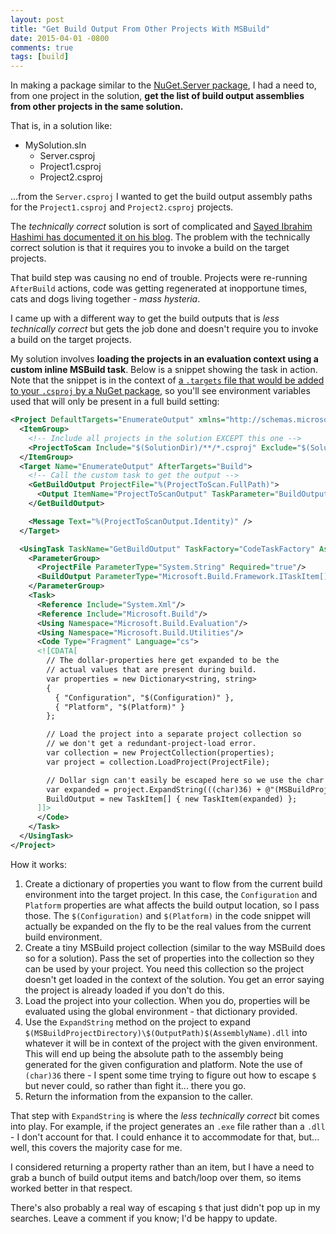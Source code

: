 ```yaml
---
layout: post
title: "Get Build Output From Other Projects With MSBuild"
date: 2015-04-01 -0800
comments: true
tags: [build]
---
```


In making a package similar to the [NuGet.Server package](https://docs.nuget.org/create/hosting-your-own-nuget-feeds), I had a need to, from one project in the solution, **get the list of build output assemblies from other projects in the same solution.**

That is, in a solution like:

- MySolution.sln
  - Server.csproj
  - Project1.csproj
  - Project2.csproj

...from the `Server.csproj` I wanted to get the build output assembly paths for the `Project1.csproj` and `Project2.csproj` projects.

The *technically correct* solution is sort of complicated and [Sayed Ibrahim Hashimi has documented it on his blog](http://sedodream.com/2007/11/21/MSBuildHowToGetAllGeneratedOutputs.aspx). The problem with the technically correct solution is that it requires you to invoke a build on the target projects.

That build step was causing no end of trouble. Projects were re-running `AfterBuild` actions, code was getting regenerated at inopportune times, cats and dogs living together - *mass hysteria*.

I came up with a different way to get the build outputs that is *less technically correct* but gets the job done and doesn't require you to invoke a build on the target projects.

My solution involves **loading the projects in an evaluation context using a custom inline MSBuild task**. Below is a snippet showing the task in action. Note that the snippet is in the context of [a `.targets` file that would be added to your `.csproj` by a NuGet package](https://docs.nuget.org/Create/Creating-and-Publishing-a-Package#import-msbuild-targets-and-props-files-into-project), so you'll see environment variables used that will only be present in a full build setting:

``` xml
<Project DefaultTargets="EnumerateOutput" xmlns="http://schemas.microsoft.com/developer/msbuild/2003" >
  <ItemGroup>
    <!-- Include all projects in the solution EXCEPT this one -->
    <ProjectToScan Include="$(SolutionDir)/**/*.csproj" Exclude="$(SolutionDir)/**/$(ProjectName).csproj" />
  </ItemGroup>
  <Target Name="EnumerateOutput" AfterTargets="Build">
    <!-- Call the custom task to get the output -->
    <GetBuildOutput ProjectFile="%(ProjectToScan.FullPath)">
      <Output ItemName="ProjectToScanOutput" TaskParameter="BuildOutput"/>
    </GetBuildOutput>

    <Message Text="%(ProjectToScanOutput.Identity)" />
  </Target>

  <UsingTask TaskName="GetBuildOutput" TaskFactory="CodeTaskFactory" AssemblyFile="$(MSBuildToolsPath)\Microsoft.Build.Tasks.v12.0.dll" >
    <ParameterGroup>
      <ProjectFile ParameterType="System.String" Required="true"/>
      <BuildOutput ParameterType="Microsoft.Build.Framework.ITaskItem[]" Output="true"/>
    </ParameterGroup>
    <Task>
      <Reference Include="System.Xml"/>
      <Reference Include="Microsoft.Build"/>
      <Using Namespace="Microsoft.Build.Evaluation"/>
      <Using Namespace="Microsoft.Build.Utilities"/>
      <Code Type="Fragment" Language="cs">
      <![CDATA[
        // The dollar-properties here get expanded to be the
        // actual values that are present during build.
        var properties = new Dictionary<string, string>
        {
          { "Configuration", "$(Configuration)" },
          { "Platform", "$(Platform)" }
        };

        // Load the project into a separate project collection so
        // we don't get a redundant-project-load error.
        var collection = new ProjectCollection(properties);
        var project = collection.LoadProject(ProjectFile);

        // Dollar sign can't easily be escaped here so we use the char code.
        var expanded = project.ExpandString(((char)36) + @"(MSBuildProjectDirectory)\" + ((char)36) + "(OutputPath)" + ((char)36) + "(AssemblyName).dll");
        BuildOutput = new TaskItem[] { new TaskItem(expanded) };
      ]]>
      </Code>
    </Task>
  </UsingTask>
</Project>
```

How it works:

1. Create a dictionary of properties you want to flow from the current build environment into the target project. In this case, the `Configuration` and `Platform` properties are what affects the build output location, so I pass those. The `$(Configuration)` and `$(Platform)` in the code snippet will actually be expanded on the fly to be the real values from the current build environment.
1. Create a tiny MSBuild project collection (similar to the way MSBuild does so for a solution). Pass the set of properties into the collection so they can be used by your project. You need this collection so the project doesn't get loaded in the context of the solution. You get an error saying the project is already loaded if you don't do this.
1. Load the project into your collection. When you do, properties will be evaluated using the global environment - that dictionary provided.
1. Use the `ExpandString` method on the project to expand `$(MSBuildProjectDirectory)\$(OutputPath)$(AssemblyName).dll` into whatever it will be in context of the project with the given environment. This will end up being the absolute path to the assembly being generated for the given configuration and platform. Note the use of `(char)36` there - I spent some time trying to figure out how to escape `$` but never could, so rather than fight it... there you go.
1. Return the information from the expansion to the caller.

That step with `ExpandString` is where the *less technically correct* bit comes into play. For example, if the project generates an `.exe` file rather than a `.dll` - I don't account for that. I could enhance it to accommodate for that, but... well, this covers the majority case for me.

I considered returning a property rather than an item, but I have a need to grab a bunch of build output items and batch/loop over them, so items worked better in that respect.

There's also probably a real way of escaping `$` that just didn't pop up in my searches. Leave a comment if you know; I'd be happy to update.
